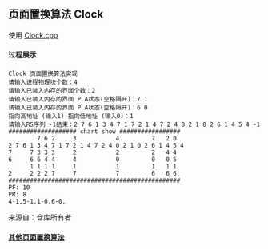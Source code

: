 ## 页面置换算法 Clock

使用 [Clock.cpp](Clock.cpp)



#### 过程展示

```shell
Clock 页面置换算法实现
请输入进程物理块个数：4
请输入已装入内存的界面个数：2
请输入已装入内存的界面 P A状态(空格隔开)：7 1
请输入已装入内存的界面 P A状态(空格隔开)：6 0
指向高地址 (输入1) 指向低地址 (输入0)：1
请输入RS序列 -1结束：2 7 6 1 3 4 7 1 7 2 1 4 7 2 4 0 2 1 0 2 6 1 4 5 4 -1
################### chart show #################
        7 6 2     3           4         7   2 0
2 7 6 1 3 4 7 1 7 2 1 4 7 2 4 0 2 1 0 2 6 1 4 5 4
7     7 3 3 3     2           2         2   4 4
6     6 6 4 4     4           0         0   0 5
      1 1 1 1     1           1         1   1 1
2     2 2 2 7     7           7         6   6 6
################################################
PF: 10
PR: 8
4-1,5-1,1-0,6-0,
```



来源自：仓库所有者

#### [其他页面置换算法](Page.md)



